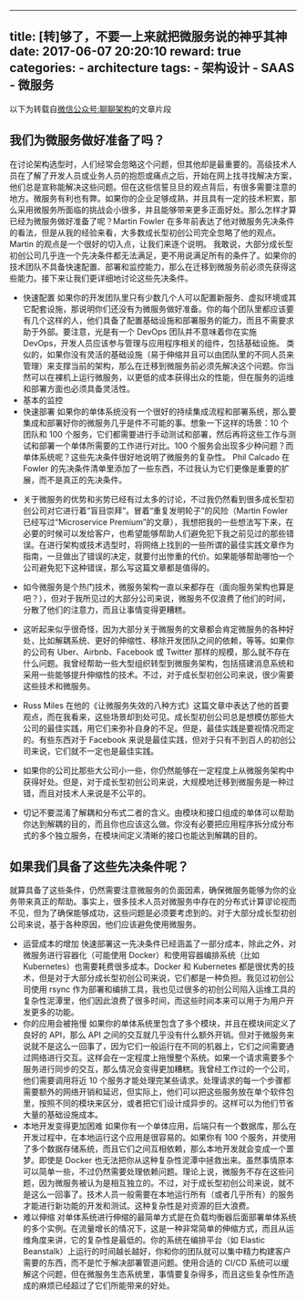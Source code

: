 
---
title: \[转\]够了，不要一上来就把微服务说的神乎其神
date: 2017-06-07 20:20:10
reward: true
categories:
    - architecture
tags:
    - 架构设计
    - SAAS
    - 微服务
---

以下为转载自[微信公众号:聊聊架构](https://mp.weixin.qq.com/s?__biz=MzA5Nzc4OTA1Mw==&mid=2659599312&idx=1&sn=841fce4ab76f09bb7c59c7c02f2732a6&chksm=8be996c2bc9e1fd40e9caee879422640917d5e35a1371524a5d45a4659620e565975d564972a&scene=0&key=cf0fa2bf8e1a08ac7c02a18cbb33c470417dfaebfe5bd9dc254f9ca830c613ccc63e58687d4c8e0bfd577f58cf227c34dde396fcb9c9ea59597c86433fc35ebe2ca34511e012ee01d36403516bf81431&ascene=0&uin=MjgzMDU1MzQ0MA%3D%3D&devicetype=iMac+MacBookPro11%2C4+OSX+OSX+10.12.5+build\(16F73\)&version=12020810&nettype=WIFI&fontScale=100&pass_ticket=NM6Qc5rt%2FjhApAPuIaVUZbKzWLoQv5hi%2F96Zrn3KI73X8MF3uAVDGSHY%2Fyc36QJY)的文章片段

## 我们为微服务做好准备了吗？
在讨论架构选型时，人们经常会忽略这个问题，但其他却是最重要的。高级技术人员在了解了开发人员或业务人员的抱怨或痛点之后，开始在网上找寻找解决方案，他们总是宣称能解决这些问题。但在这些信誓旦旦的观点背后，有很多需要注意的地方。微服务有利也有弊。如果你的企业足够成熟，并且具有一定的技术积累，那么采用微服务所面临的挑战会小很多，并且能够带来更多正面好处。那么怎样才算已经为微服务做好准备了呢？Martin Fowler 在多年前表达了他对微服务先决条件的看法，但是从我的经验来看，大多数成长型初创公司完全忽略了他的观点。Martin 的观点是一个很好的切入点，让我们来逐个说明。
我敢说，大部分成长型初创公司几乎连一个先决条件都无法满足，更不用说满足所有的条件了。如果你的技术团队不具备快速配置、部署和监控能力，那么在迁移到微服务前必须先获得这些能力。接下来让我们更详细地讨论这些先决条件。
* 快速配置
如果你的开发团队里只有少数几个人可以配置新服务、虚拟环境或其它配套设施，那说明你们还没有为微服务做好准备。你的每个团队里都应该要有几个这样的人，他们具备了配置基础设施和部署服务的能力，而且不需要求助于外部。要注意，光是有一个 DevOps 团队并不意味着你在实施 DevOps，开发人员应该参与管理与应用程序相关的组件，包括基础设施。
类似的，如果你没有灵活的基础设施（易于伸缩并且可以由团队里的不同人员来管理）来支撑当前的架构，那么在迁移到微服务前必须先解决这个问题。你当然可以在裸机上运行微服务，以更低的成本获得出众的性能，但在服务的运维和部署方面也必须具备灵活性。
* 基本的监控
* 快速部署
如果你的单体系统没有一个很好的持续集成流程和部署系统，那么要集成和部署好你的微服务几乎是件不可能的事。想象一下这样的场景：10 个团队和 100 个服务，它们都需要进行手动测试和部署，然后再将这些工作与测试和部署一个单体所需要的工作进行对比。100 个服务会出现多少种问题？而单体系统呢？这些先决条件很好地说明了微服务的复杂性。
Phil Calcado 在 Fowler 的先决条件清单里添加了一些东西，不过我认为它们更像是重要的扩展，而不是真正的先决条件。
<!--more-->

* 关于微服务的优势和劣势已经有过太多的讨论，不过我仍然看到很多成长型初创公司对它进行着“盲目崇拜”。冒着“重复发明轮子”的风险（Martin Fowler 已经写过“Microservice Premium”的文章），我想把我的一些想法写下来，在必要的时候可以发给客户，也希望能够帮助人们避免犯下我之前见过的那些错误。在进行架构或技术选型时，将网络上找到的一些所谓的最佳实践文章作为指南，一旦做出了错误的决定，就要付出惨重的代价。如果能够帮助哪怕一个公司避免犯下这种错误，那么写这篇文章都是值得的。

* 如今微服务是个热门技术，微服务架构一直以来都存在（面向服务架构也算是吧？），但对于我所见过的大部分公司来说，微服务不仅浪费了他们的时间，分散了他们的注意力，而且让事情变得更糟糕。

* 这听起来似乎很奇怪，因为大部分关于微服务的文章都会肯定微服务的各种好处，比如解耦系统、更好的伸缩性、移除开发团队之间的依赖，等等。如果你的公司有 Uber、Airbnb、Facebook 或 Twitter 那样的规模，那么就不存在什么问题。我曾经帮助一些大型组织转型到微服务架构，包括搭建消息系统和采用一些能够提升伸缩性的技术。不过，对于成长型初创公司来说，很少需要这些技术和微服务。

* Russ Miles 在他的《让微服务失效的八种方式》这篇文章中表达了他的首要观点，而在我看来，这些场景却到处可见。成长型初创公司总是想模仿那些大公司的最佳实践，用它们来弥补自身的不足。但是，最佳实践是要视情况而定的。有些东西对于 Facebook 来说是最佳实践，但对于只有不到百人的初创公司来说，它们就不一定也是最佳实践。

* 如果你的公司比那些大公司小一些，你仍然能够在一定程度上从微服务架构中获得好处。但是，对于成长型初创公司来说，大规模地迁移到微服务是一种过错，而且对技术人来说是不公平的。

* 切记不要混淆了解耦和分布式二者的含义。由模块和接口组成的单体可以帮助你达到解耦的目的，而且你也应该这么做。你没有必要把应用程序拆分成分布式的多个独立服务，在模块间定义清晰的接口也能达到解耦的目的。


## 如果我们具备了这些先决条件呢？
就算具备了这些条件，仍然需要注意微服务的负面因素，确保微服务能够为你的业务带来真正的帮助。事实上，很多技术人员对微服务中存在的分布式计算谬论视而不见，但为了确保能够成功，这些问题是必须要考虑到的。对于大部分成长型初创公司来说，基于各种原因，他们应该避免使用微服务。
* 运营成本的增加
快速部署这一先决条件已经涵盖了一部分成本，除此之外，对微服务进行容器化（可能使用 Docker）和使用容器编排系统（比如 Kubernetes）也需要耗费很多成本。Docker 和 Kubernetes 都是很优秀的技术，但是对于大部分成长型初创公司来说，它们都是一种负担。我见过初创公司使用 rsync 作为部署和编排工具，我也见过很多的初创公司陷入运维工具的复杂性泥潭里，他们因此浪费了很多时间，而这些时间本来可以用于为用户开发更多的功能。
* 你的应用会被拖慢
如果你的单体系统里包含了多个模块，并且在模块间定义了良好的 API，那么 API 之间的交互就几乎没有什么额外开销。但对于微服务来说就不是这么一回事了，因为它们一般运行在不同的机器上，它们之间需要通过网络进行交互。这样会在一定程度上拖慢整个系统。如果一个请求需要多个服务进行同步的交互，那么情况会变得更加糟糕。我曾经工作过的一个公司，他们需要调用将近 10 个服务才能处理完某些请求。处理请求的每一个步骤都需要额外的网络开销和延迟，但实际上，他们可以把这些服务放在单个软件包里，按照不同的模块来区分，或者把它们设计成异步的。这样可以为他们节省大量的基础设施成本。
* 本地开发变得更加困难
如果你有一个单体应用，后端只有一个数据库，那么在开发过程中，在本地运行这个应用是很容易的。如果你有 100 个服务，并使用了多个数据存储系统，而且它们之间互相依赖，那么本地开发就会变成一个噩梦。即使是 Docker 也无法把你从这种复杂性泥潭中拯救出来。虽然事情原本可以简单一些，不过仍然需要处理依赖问题。理论上说，微服务不存在这些问题，因为微服务被认为是相互独立的。不过，对于成长型初创公司来说，就不是这么一回事了。技术人员一般需要在本地运行所有（或者几乎所有）的服务才能进行新功能的开发和测试。这种复杂性是对资源的巨大浪费。
* 难以伸缩
对单体系统进行伸缩的最简单方式是在负载均衡器后面部署单体系统的多个实例。在流量增长的情况下，这是一种非常简单的伸缩方式，而且从运维角度来讲，它的复杂性是最低的。你的系统在编排平台（如 Elastic Beanstalk）上运行的时间越长越好，你和你的团队就可以集中精力构建客户需要的东西，而不是忙于解决部署管道问题。使用合适的 CI/CD 系统可以缓解这个问题，但在微服务生态系统里，事情要复杂得多，而且这些复杂性所造成的麻烦已经超过了它们所能带来的好处。


